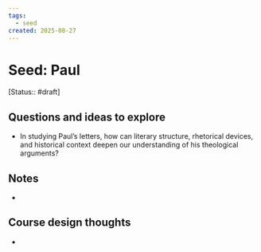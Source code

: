 ```yaml
---
tags:
  - seed
created: 2025-08-27
---
```


# Seed: Paul
[Status:: #draft]
## Questions and ideas to explore
- In studying Paul’s letters, how can literary structure, rhetorical devices, and historical context deepen our understanding of his theological arguments?

## Notes
- 

## Course design thoughts
- 
